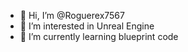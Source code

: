 - 👋 Hi, I’m @Roguerex7567
- 👀 I’m interested in Unreal Engine
- 🌱 I’m currently learning blueprint code



<!---
Roguerex7567/Roguerex7567 is a ✨ special ✨ repository because its `README.md` (this file) appears on your GitHub profile.
You can click the Preview link to take a look at your changes.
--->
